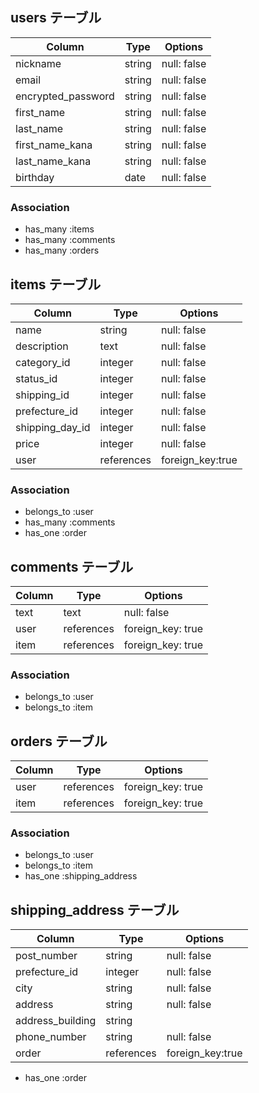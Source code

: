 ## users テーブル


| Column             | Type        | Options      |
| ------------------ | ----------- | ------------ |
| nickname           | string      | null: false  |
| email              | string      | null: false  |
| encrypted_password | string      | null: false  | 
| first_name         | string      | null: false  |
| last_name          | string      | null: false  |
| first_name_kana    | string      | null: false  |
| last_name_kana     | string      | null: false  | 
| birthday           | date        | null: false  |

### Association

- has_many :items
- has_many :comments
- has_many :orders



## items テーブル


| Column             | Type        | Options                       |
| ------------------ | ----------- | ----------------------------- |
| name               | string      | null: false                   |
| description        | text        | null: false                   |
| category_id        | integer     | null: false                   |
| status_id          | integer     | null: false                   |
| shipping_id        | integer     | null: false                   |
| prefecture_id      | integer     | null: false                   |
| shipping_day_id    | integer     | null: false                   |
| price              | integer     | null: false                   |
| user               | references  | foreign_key:true              |

### Association

- belongs_to :user
- has_many   :comments
- has_one    :order

## comments テーブル

| Column     | Type        | Options                       |
| ---------- | ----------- | ----------------------------- |
| text       | text        | null: false                   |
| user       | references  | foreign_key: true              |
| item       | references  | foreign_key: true              |

### Association

- belongs_to :user
- belongs_to :item

## orders テーブル

| Column     | Type       | Options                        |
| ---------- | ---------- | ------------------------------ |
| user       | references | foreign_key: true              |
| item       | references | foreign_key: true              |

### Association

- belongs_to :user
- belongs_to :item
- has_one    :shipping_address

## shipping_address テーブル

| Column            | Type        | Options                       |
| ----------------- | ----------- | ----------------------------- |
| post_number       | string      | null: false                   |
| prefecture_id     | integer     | null: false                   |
| city              | string      | null: false                   |
| address           | string      | null: false                   |
| address_building  | string      |                               |
| phone_number      | string      | null: false                   |
| order             | references  | foreign_key:true              |

- has_one :order
